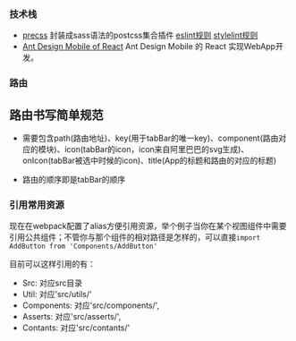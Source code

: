 ### 技术栈
- [precss](https://github.com/jonathantneal/precss) 封装成sass语法的postcss集合插件
[eslint规则](http://git.jc/app-h5/docs/blob/master/frontend/.eslintrc.js)
[stylelint规则](http://git.jc/app-h5/docs/blob/master/frontend/.stylelintrc)
- [Ant Design Mobile of React](https://mobile.ant.design/) Ant Design Mobile 的 React 实现WebApp开发。

### 路由

## 路由书写简单规范

- 需要包含path(路由地址)、key(用于tabBar的唯一key)、component(路由对应的模块)、icon(tabBar的icon，icon来自阿里巴巴的svg生成)、onIcon(tabBar被选中时候的icon)、title(App的标题和路由的对应的标题)

- 路由的顺序即是tabBar的顺序

### 引用常用资源

现在在webpack配置了alias方便引用资源，举个例子当你在某个视图组件中需要引用公共组件；不管你与那个组件的相对路径是怎样的，可以直接`import AddButton from 'Components/AddButton'`

目前可以这样引用的有：

- Src: 对应src目录
- Util: 对应'src/utils/'
- Components: 对应'src/components/',
- Asserts: 对应'src/asserts/',
- Contants: 对应'src/contants/'
